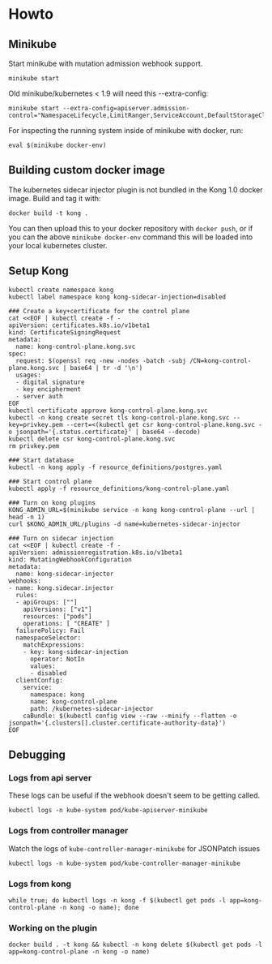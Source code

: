 # Howto

## Minikube

Start minikube with mutation admission webhook support.

```
minikube start
```

Old minikube/kubernetes < 1.9 will need this --extra-config:

```
minikube start --extra-config=apiserver.admission-control="NamespaceLifecycle,LimitRanger,ServiceAccount,DefaultStorageClass,DefaultTolerationSeconds,MutatingAdmissionWebhook,ValidatingAdmissionWebhook,ResourceQuota"
```

For inspecting the running system inside of minikube with docker, run:

```
eval $(minikube docker-env)
```


## Building custom docker image

The kubernetes sidecar injector plugin is not bundled in the Kong 1.0 docker image. Build and tag it with:

```
docker build -t kong .
```

You can then upload this to your docker repository with `docker push`, or if you can the above `minikube docker-env` command this will be loaded into your local kubernetes cluster.


## Setup Kong

```
kubectl create namespace kong
kubectl label namespace kong kong-sidecar-injection=disabled

### Create a key+certificate for the control plane
cat <<EOF | kubectl create -f -
apiVersion: certificates.k8s.io/v1beta1
kind: CertificateSigningRequest
metadata:
  name: kong-control-plane.kong.svc
spec:
  request: $(openssl req -new -nodes -batch -subj /CN=kong-control-plane.kong.svc | base64 | tr -d '\n')
  usages:
  - digital signature
  - key encipherment
  - server auth
EOF
kubectl certificate approve kong-control-plane.kong.svc
kubectl -n kong create secret tls kong-control-plane.kong.svc --key=privkey.pem --cert=<(kubectl get csr kong-control-plane.kong.svc -o jsonpath='{.status.certificate}' | base64 --decode)
kubectl delete csr kong-control-plane.kong.svc
rm privkey.pem

### Start database
kubectl -n kong apply -f resource_definitions/postgres.yaml

### Start control plane
kubectl apply -f resource_definitions/kong-control-plane.yaml

### Turn on kong plugins
KONG_ADMIN_URL=$(minikube service -n kong kong-control-plane --url | head -n 1)
curl $KONG_ADMIN_URL/plugins -d name=kubernetes-sidecar-injector

### Turn on sidecar injection
cat <<EOF | kubectl create -f -
apiVersion: admissionregistration.k8s.io/v1beta1
kind: MutatingWebhookConfiguration
metadata:
  name: kong-sidecar-injector
webhooks:
- name: kong.sidecar.injector
  rules:
  - apiGroups: [""]
    apiVersions: ["v1"]
    resources: ["pods"]
    operations: [ "CREATE" ]
  failurePolicy: Fail
  namespaceSelector:
    matchExpressions:
    - key: kong-sidecar-injection
      operator: NotIn
      values:
      - disabled
  clientConfig:
    service:
      namespace: kong
      name: kong-control-plane
      path: /kubernetes-sidecar-injector
    caBundle: $(kubectl config view --raw --minify --flatten -o jsonpath='{.clusters[].cluster.certificate-authority-data}')
EOF
```


## Debugging

### Logs from api server

These logs can be useful if the webhook doesn't seem to be getting called.

```
kubectl logs -n kube-system pod/kube-apiserver-minikube
```


### Logs from controller manager

Watch the logs of `kube-controller-manager-minikube` for JSONPatch issues

```
kubectl logs -n kube-system pod/kube-controller-manager-minikube
```


### Logs from kong

```
while true; do kubectl logs -n kong -f $(kubectl get pods -l app=kong-control-plane -n kong -o name); done
```


### Working on the plugin

```
docker build . -t kong && kubectl -n kong delete $(kubectl get pods -l app=kong-control-plane -n kong -o name)
```
